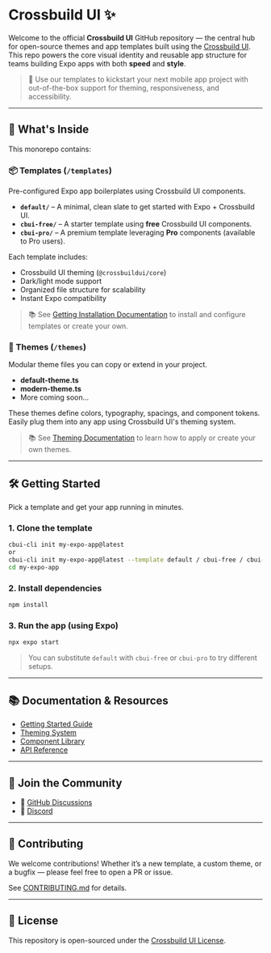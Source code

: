 # Crossbuild UI ✨

Welcome to the official **Crossbuild UI** GitHub repository — the central hub for open-source themes and app templates built using the [Crossbuild UI](https://www.crossbuildui.com). This repo powers the core visual identity and reusable app structure for teams building Expo apps with both **speed** and **style**.

> 🚀 Use our templates to kickstart your next mobile app project with out-of-the-box support for theming, responsiveness, and accessibility.

---

## 🌱 What's Inside

This monorepo contains:

### 📦 Templates (`/templates`)

Pre-configured Expo app boilerplates using Crossbuild UI components.

* **`default/`** – A minimal, clean slate to get started with Expo + Crossbuild UI.
* **`cbui-free/`** – A starter template using **free** Crossbuild UI components.
* **`cbui-pro/`** – A premium template leveraging **Pro** components (available to Pro users).

Each template includes:

* Crossbuild UI theming (`@crossbuildui/core`)
* Dark/light mode support
* Organized file structure for scalability
* Instant Expo compatibility

> 📚 See [Getting Installation Documentation](https://www.crossbuildui.com/docs/getting-started/installation) to install and configure templates or create your own.

### 🎨 Themes (`/themes`)

Modular theme files you can copy or extend in your project.

* **default-theme.ts**
* **modern-theme.ts**
* More coming soon...

These themes define colors, typography, spacings, and component tokens. Easily plug them into any app using Crossbuild UI's theming system.

> 📚 See [Theming Documentation](https://www.crossbuildui.com/docs/getting-started/theming) to learn how to apply or create your own themes.

---

## 🛠️ Getting Started

Pick a template and get your app running in minutes.

### 1. Clone the template

```bash
cbui-cli init my-expo-app@latest
or
cbui-cli init my-expo-app@latest --template default / cbui-free / cbui-pro
cd my-expo-app
```

### 2. Install dependencies

```bash
npm install
```

### 3. Run the app (using Expo)

```bash
npx expo start
```

> You can substitute `default` with `cbui-free` or `cbui-pro` to try different setups.

---

## 📚 Documentation & Resources

* [Getting Started Guide](https://www.crossbuildui.com/docs/getting-started/introduction)
* [Theming System](https://www.crossbuildui.com/docs/getting-started/theming)
* [Component Library](https://www.crossbuildui.com/docs/components/button)
* [API Reference](https://www.crossbuildui.com/docs/api/core)

---

## 💬 Join the Community

* 🤝 [GitHub Discussions](https://github.com/crossbuildui/crossbuildui/discussions)
* 💬 [Discord](https://discord.gg/UNFyAjsp)

---

## 🤝 Contributing

We welcome contributions! Whether it’s a new template, a custom theme, or a bugfix — please feel free to open a PR or issue.

See [CONTRIBUTING.md](./CONTRIBUTING.md) for details.

---

## 📝 License

This repository is open-sourced under the [Crossbuild UI License](./LICENSE).